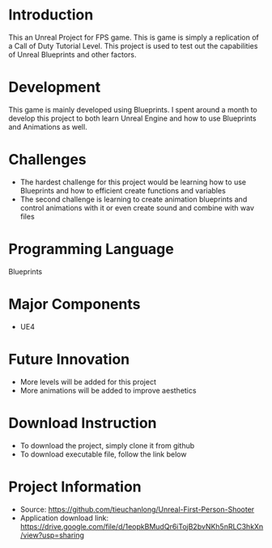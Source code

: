 # Introduction
This an Unreal Project for FPS game. This is game is simply a replication of a Call of Duty Tutorial Level. This project is used to test out the capabilities of Unreal Blueprints and other factors.

# Development
This game is mainly developed using Blueprints. I spent around a month to develop this project to both learn Unreal Engine and how to use Blueprints and Animations as well.

# Challenges
* The hardest challenge for this project would be learning how to use Blueprints and how to efficient create functions and variables
* The second challenge is learning to create animation blueprints and control animations with it or even create sound and combine with wav files

# Programming Language
Blueprints

# Major Components
* UE4

# Future Innovation
* More levels will be added for this project 
* More animations will be added to improve aesthetics

# Download Instruction
* To download the project, simply clone it from github
* To download executable file, follow the link below

# Project Information
* Source: https://github.com/tieuchanlong/Unreal-First-Person-Shooter
* Application download link: https://drive.google.com/file/d/1eopkBMudQr6iTojB2bvNKh5nRLC3hkXn/view?usp=sharing
